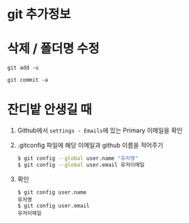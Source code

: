 # git 추가정보

# 삭제 / 폴더명 수정

`git add -u`

`git commit -a`



# 잔디밭 안생길 때

1. Github에서 `settings - Emails`에 있는 Primary 이메일을 확인 
2. .gitconfig 파일에 해당 이메일과 github 이름을 적어주기

	````bash
	$ git config --global user.name "유저명"
	$ git config --global user.email 유저이메일
	````

3. 확인

   ````
   $ git config user.name
   유저명
   $ git config user.email
   유저이메일
   ````

   